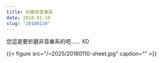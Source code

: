 ```yaml
---
title: 折磨非音樂系
date: 2018-01-10
slug: "20180110"
---
```


您這是要折磨非音樂系的吧...... XD

{{< figure src="/~2025/20180110-sheet.jpg" caption="" >}}
